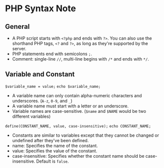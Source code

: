 PHP Syntax Note
======

## General

- A PHP script starts with `<?php` and ends with `?>`. You can also use the shorthand PHP tags, `<?` and `?>`, as long as they're supported by the server.
- PHP statements end with semicolons `;`.
- Comment: single-line `//`, multi-line begins with `/*` and ends with `*/`.

## Variable and Constant

`$variable_name = value;`
`echo $variable_name;`

- A variable name can only contain alpha-numeric characters and underscores. (`A-z`, `0-9`, and `_`)
- A variable name must start with a letter or an underscore.
- Variable names are case-sensitive. (`$name` and `$NAME` would be two different variables)

`define(CONSTANT_NAME, value, case-insensitive);`
`echo CONSTANT_NAME;`

- Constants are similar to variables except that they cannot be changed or undefined after they've been defined.
- name: Specifies the name of the constant.
- value: Specifies the value of the constant.
- case-insensitive: Specifies whether the constant name should be case-insensitive. Default is `false`.

